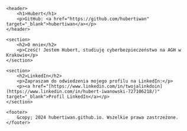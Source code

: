 <!DOCTYPE html>
<html lang="en">
<head>
    <meta charset="UTF-8">
    <meta name="viewport" content="width=device-width, initial-scale=1.0">
    <title>Profil Huberta</title>
    <style>
        section {
            margin-top: 20px;
        }
        footer {
            margin-top: 20px;
            text-align: center;
            color: #555;
        }
    </style>
</head>
<body>

    <header>
        <h1>Hubert</h1>
        <p>GitHub: <a href="https://github.com/hubertiwan" target="_blank">hubertiwan</a></p>
    </header>

    <section>
        <h2>O mnie</h2>
        <p>Cześć! Jestem Hubert, studiuję cyberbezpieczeństwo na AGH w Krakowie</p>
    </section>

    <section>
        <h2>LinkedIn</h2>
        <p>Zapraszam do odwiedzenia mojego profilu na LinkedIn:</p>
        <p><a href="[https://www.linkedin.com/in/twojalinkdoin](https://www.linkedin.com/in/hubert-iwanowski-727106218/)" target="_blank">Profil LinkedIn</a></p>
    </section>

    <footer>
        &copy; 2024 hubertiwan.github.io. Wszelkie prawa zastrzeżone.
    </footer>

</body>
</html>
